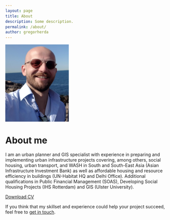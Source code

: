 ```yaml
---
layout: page
title: About
description: Some description.
permalink: /about/
author: gregorherda
---
```


<img class="img-rounded" width="200px" src="/assets/img/uploads/profile.png">

# About me

I am an urban planner and GIS specialist with experience in preparing and implementing urban infrastructure projects covering, among others, social housing, urban transport, and WASH in South and South-East Asia (Asian Infrastructure Investment Bank) as well as affordable housing and resource efficiency in buildings (UN-Habitat HQ and Delhi Office). Additional qualifications in Public Financial Management (SOAS), Developing Social Housing Projects (IHS Rotterdam) and GIS (Ulster University).

<a href="/assets/img/uploads/2021 08 Gregor Herda_CV_refs removed.pdf">Download CV</a>

If you think that my skillset and experience could help your project succeed, feel free to <a href="/contact/">get in touch</a>.
